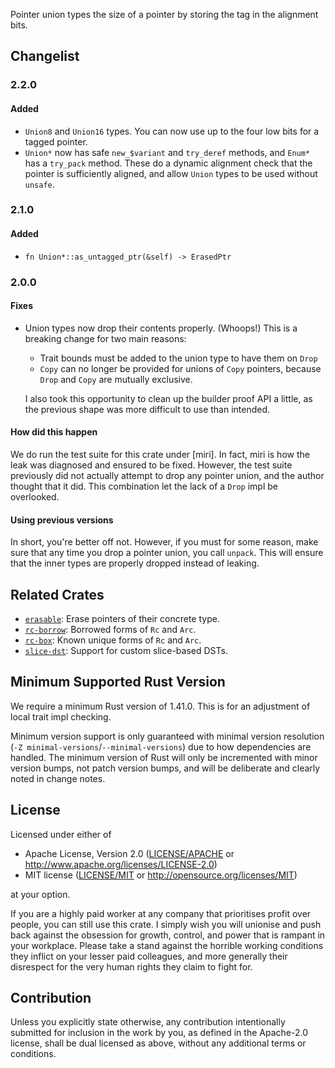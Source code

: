 Pointer union types the size of a pointer
by storing the tag in the alignment bits.

## Changelist

### 2.2.0
#### Added

- `Union8` and `Union16` types. You can now use up to the four low bits for a
  tagged pointer.
- `Union*` now has safe `new_$variant` and `try_deref` methods, and `Enum*` has
  a `try_pack` method. These do a dynamic alignment check that the pointer is
  sufficiently aligned, and allow `Union` types to be used without `unsafe`.

### 2.1.0
#### Added

- `fn Union*::as_untagged_ptr(&self) -> ErasedPtr`

### 2.0.0
#### Fixes

- Union types now drop their contents properly. (Whoops!)
  This is a breaking change for two main reasons:

  - Trait bounds must be added to the union type to have them on `Drop`
  - `Copy` can no longer be provided for unions of `Copy` pointers,
    because `Drop` and `Copy` are mutually exclusive.

  I also took this opportunity to clean up the builder proof API a little,
  as the previous shape was more difficult to use than intended.

#### How did this happen

We do run the test suite for this crate under [miri]. In fact, miri is how the
leak was diagnosed and ensured to be fixed. However, the test suite previously
did not actually attempt to drop any pointer union, and the author thought that
it did. This combination let the lack of a `Drop` impl be overlooked.

#### Using previous versions

In short, you're better off not. However, if you must for some reason,
make sure that any time you drop a pointer union, you call `unpack`.
This will ensure that the inner types are properly dropped instead of leaking.

## Related Crates

- [`erasable`](https://lib.rs/crates/erasable): Erase pointers of their concrete type.
- [`rc-borrow`](https://lib.rs/crates/rc-borrow): Borrowed forms of `Rc` and `Arc`.
- [`rc-box`](https://lib.rs/crates/rc-box): Known unique forms of `Rc` and `Arc`.
- [`slice-dst`](https://lib.rs/crates/slice-dst): Support for custom slice-based DSTs.

## Minimum Supported Rust Version

We require a minimum Rust version of 1.41.0.
This is for an adjustment of local trait impl checking.

Minimum version support is only guaranteed with minimal version resolution
(`-Z minimal-versions`/`--minimal-versions`) due to how dependencies are handled.
The minimum version of Rust will only be incremented with minor version bumps,
not patch version bumps, and will be deliberate and clearly noted in change notes.

## License

Licensed under either of

 * Apache License, Version 2.0
   ([LICENSE/APACHE](../../LICENSE/APACHE) or http://www.apache.org/licenses/LICENSE-2.0)
 * MIT license
   ([LICENSE/MIT](../../LICENSE/MIT) or http://opensource.org/licenses/MIT)

at your option.

If you are a highly paid worker at any company that prioritises profit over
people, you can still use this crate. I simply wish you will unionise and push
back against the obsession for growth, control, and power that is rampant in
your workplace. Please take a stand against the horrible working conditions
they inflict on your lesser paid colleagues, and more generally their
disrespect for the very human rights they claim to fight for.

## Contribution

Unless you explicitly state otherwise, any contribution intentionally submitted
for inclusion in the work by you, as defined in the Apache-2.0 license, shall be
dual licensed as above, without any additional terms or conditions.

